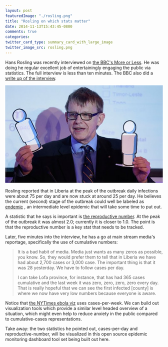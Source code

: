 ```yaml
---
layout: post
featuredImage: "./rosling.png"
title: "Rosling on which stats matter"
date: 2014-11-13T15:43:45-0800
comments: true
categories: 
twitter_card_type: summary_card_with_large_image
twitter_image_src: rosling.png
---
```

Hans Rosling was recently interviewed on <a href="http://www.bbc.co.uk/programmes/p029twnn">the BBC's More or Less</a>. He was doing he regular excellent job of entertainingly engaging the public via statistics. The full interview is less than ten minutes. The BBC also did a <a href="http://www.bbc.com/news/magazine-30011521">write up of the interview</a>.

<a href="http://www.bbc.com/news/magazine-30011521"><img class="center" src='rosling.png' alt="rosling" /></a>

Rosling reported that in Liberia at the peak of the outbreak daily infections were about 75 per day and are now stuck at around 25 per day. He believes the current (second) stage of the outbreak could well be labeled as <a href="http://en.wikipedia.org/wiki/Endemic_(epidemiology)">endemic</a> , an intermediate level epidemic that will take some time to put out.

A statistic that he says is important is <a href="https://www.youtube.com/watch?v=sYVUs2_F5Kg">the reproductive number</a>. At the peak of the outbreak it was almost 2.0; currently it is closer to 1.0. The point is that the reproductive number is a key stat that needs to be tracked.

Later, five minutes into the interview, he has a go at main stream media's reportage, specifically the use of cumulative numbers:
<blockquote>It is a bad habit of media. Media just wants as many zeros as possible, you know. So, they would prefer them to tell that in Liberia we have had about 2,700 cases or 3,000 case. The important thing is that it was 28 yesterday. We have to follow cases per day.

I can take Lofa province, for instance, that has had 365 cases cumulative and the last week it was zero, zero, zero, zero every day. That is really hopeful that we can see the first infected [county] is where we now have very low numbers because everyone is aware.</blockquote>
Notice that <a href="http://tigue.com/blog/2014/12/03/nytimes-the-pace-car/">the NYTimes ebola viz</a> uses cases-per-week. We can build out visualization tools which provide a similar level headed overview of a situation, which might even help to reduce anxiety in the public compared to cumulative-cases representations.

Take away: the two statistics he pointed out, cases-per-day and reproductive-number, will be visualized in this open source epidemic monitoring dashboard tool set being built out here.
